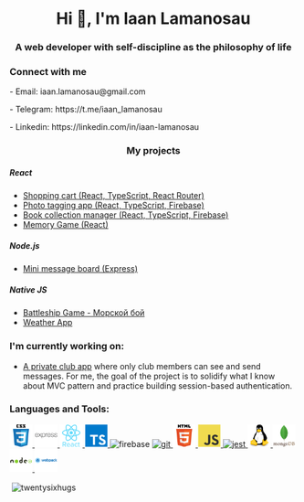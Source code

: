 <h1 align="center">Hi 👋, I'm Iaan Lamanosau</h1>
<h3 align="center">A web developer with self-discipline as the philosophy of life</h3>

<h3 align="left">Connect with me</h3>
<p align="left">
 - Email: iaan.lamanosau@gmail.com
</p>
<p align="left">
  - Telegram: https://t.me/iaan_lamanosau
</p>
<p align="left">
  - Linkedin: https://linkedin.com/in/iaan-lamanosau
</p>

<h3 align="center">My projects</h3>

##### React
- [Shopping cart (React, TypeScript, React Router)](https://github.com/twentysixhugs/shopping-cart)
- [Photo tagging app (React, TypeScript, Firebase)](https://github.com/twentysixhugs/photo-tagging-app)
- [Book collection manager (React, TypeScript, Firebase)](https://github.com/twentysixhugs/library-app)
- [Memory Game (React)](https://github.com/twentysixhugs/Memory-Cards-Game)

##### Node.js
- [Mini message board (Express)](https://github.com/twentysixhugs/mini-message-board)

##### Native JS
- [Battleship Game - Морской бой](https://github.com/twentysixhugs/Battleship)
- [Weather App](https://github.com/twentysixhugs/Weather-app)

<h3 align="left">I'm currently working on:</h3>

- [A private club app](https://github.com/twentysixhugs/private-club) where only club members can see and send messages. For me, the goal of the project is to solidify what I know about MVC pattern and practice building session-based authentication.

<h3 align="left">Languages and Tools:</h3>
<p align="left"> <a href="https://www.w3schools.com/css/" target="_blank" rel="noreferrer"> <img src="https://raw.githubusercontent.com/devicons/devicon/master/icons/css3/css3-original-wordmark.svg" alt="css3" width="40" height="40"/> </a> <a href="https://expressjs.com" target="_blank" rel="noreferrer"> <img id="express" src="https://raw.githubusercontent.com/devicons/devicon/master/icons/express/express-original-wordmark.svg" alt="express" width="40" height="40" /> </a> <a href="https://firebase.google.com/" target="_blank" rel="noreferrer"> <img src="https://raw.githubusercontent.com/devicons/devicon/master/icons/react/react-original-wordmark.svg" alt="react" width="40" height="40"/> </a> <a href="https://www.typescriptlang.org/" target="_blank" rel="noreferrer"> <img src="https://raw.githubusercontent.com/devicons/devicon/master/icons/typescript/typescript-original.svg" alt="typescript" width="40" height="40"/> </a> <img src="https://www.vectorlogo.zone/logos/firebase/firebase-icon.svg" alt="firebase" width="40" height="40"/> </a> <a href="https://git-scm.com/" target="_blank" rel="noreferrer"> <img src="https://www.vectorlogo.zone/logos/git-scm/git-scm-icon.svg" alt="git" width="40" height="40"/> </a> <a href="https://www.w3.org/html/" target="_blank" rel="noreferrer"> <img src="https://raw.githubusercontent.com/devicons/devicon/master/icons/html5/html5-original-wordmark.svg" alt="html5" width="40" height="40"/> </a> <a href="https://developer.mozilla.org/en-US/docs/Web/JavaScript" target="_blank" rel="noreferrer"> <img src="https://raw.githubusercontent.com/devicons/devicon/master/icons/javascript/javascript-original.svg" alt="javascript" width="40" height="40"/> </a> <a href="https://jestjs.io" target="_blank" rel="noreferrer"> <img src="https://www.vectorlogo.zone/logos/jestjsio/jestjsio-icon.svg" alt="jest" width="40" height="40"/> </a> <a href="https://www.linux.org/" target="_blank" rel="noreferrer"> <img src="https://raw.githubusercontent.com/devicons/devicon/master/icons/linux/linux-original.svg" alt="linux" width="40" height="40"/> </a> <a href="https://www.mongodb.com/" target="_blank" rel="noreferrer"> <img src="https://raw.githubusercontent.com/devicons/devicon/master/icons/mongodb/mongodb-original-wordmark.svg" alt="mongodb" width="40" height="40"/> </a> <a href="https://nodejs.org" target="_blank" rel="noreferrer"> <img src="https://raw.githubusercontent.com/devicons/devicon/master/icons/nodejs/nodejs-original-wordmark.svg" alt="nodejs" width="40" height="40"/> </a> <a href="https://reactjs.org/" target="_blank" rel="noreferrer"> <a href="https://webpack.js.org" target="_blank" rel="noreferrer"> <img src="https://raw.githubusercontent.com/devicons/devicon/d00d0969292a6569d45b06d3f350f463a0107b0d/icons/webpack/webpack-original-wordmark.svg" alt="webpack" width="40" height="40"/> </a> </p>

<p>&nbsp;<img align="center" src="https://github-readme-stats.vercel.app/api?username=twentysixhugs&show_icons=true&locale=en" alt="twentysixhugs" /></p>
